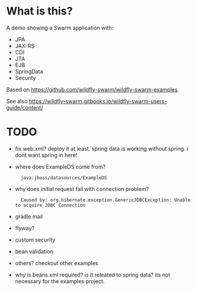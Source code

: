 # What is this?

A demo showing a Swarm application with:

- JPA
- JAX-RS
- CDI
- JTA
- EJB
- SpringData
- Security

Based on https://github.com/wildfly-swarm/wildfly-swarm-examples.

See also https://wildfly-swarm.gitbooks.io/wildfly-swarm-users-guide/content/

# TODO

- fix web.xml? deploy it at least. spring data is working without spring. i dont want spring in here!
- where does ExampleDS come from?

        java:jboss/datasources/ExampleDS

- why does initial request fail with connection problem?

        Caused by: org.hibernate.exception.GenericJDBCException: Unable to acquire JDBC Connection

- gradle mail
- flyway?
- custom security
- bean validation
- others? checkout other examples
- why is beans.xml required? is it releated to spring data? its not necessary for the examples project.
